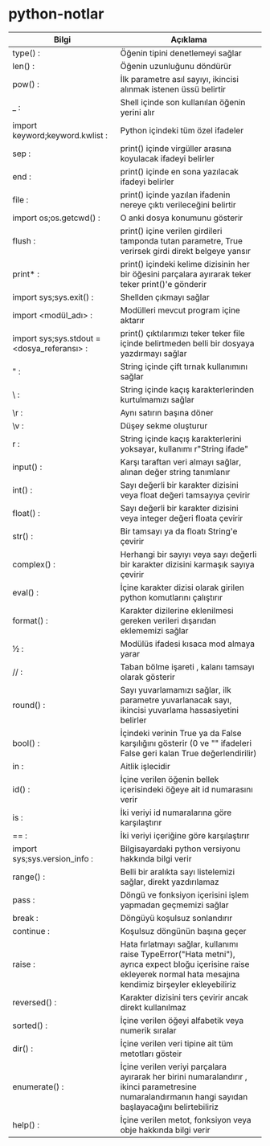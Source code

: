# python-notlar

| Bilgi | Açıklama |
| --- | --- |
| type() : | Öğenin tipini denetlemeyi sağlar |
| len() : | Öğenin uzunluğunu döndürür |
| pow() : | İlk parametre asıl sayıyı, ikincisi alınmak istenen üssü belirtir |
| _ : | Shell içinde son kullanılan öğenin yerini alır |
| import keyword;keyword.kwlist : | Python içindeki tüm özel ifadeler |
| sep : | print() içinde virgüller arasına koyulacak ifadeyi belirler |
| end : | print() içinde en sona yazılacak ifadeyi belirler |
| file : | print() içinde yazılan ifadenin nereye çıktı verileceğini belirtir |
| import os;os.getcwd() : | O anki dosya konumunu gösterir |
| flush : | print() içine verilen girdileri tamponda tutan parametre, True verirsek girdi direkt belgeye yansır |
| print* : | print() içindeki kelime dizisinin her bir öğesini parçalara ayırarak teker teker print()'e gönderir |
| import sys;sys.exit() : | Shellden çıkmayı sağlar |
| import <modül_adı> : | Modülleri mevcut program içine aktarır |
| import sys;sys.stdout = <dosya_referansı> : | print() çıktılarımızı teker teker file içinde belirtmeden belli bir dosyaya yazdırmayı sağlar |
| \" : | String içinde çift tırnak kullanımını sağlar |
| \\ : | String içinde kaçış karakterlerinden kurtulmamızı sağlar |
| \r : | Aynı satırın başına döner |
| \v : | Düşey sekme oluşturur |
| r : | String içinde kaçış karakterlerini yoksayar, kullanımı r"String ifade" |
| input() : | Karşı taraftan veri almayı sağlar, alınan değer string tanımlanır |
| int() : | Sayı değerli bir karakter dizisini veya float değeri tamsayıya çevirir |
| float() : | Sayı değerli bir karakter dizisini veya integer değeri floata çevirir |
| str() : | Bir tamsayı ya da floatı String'e çevirir |
| complex() : | Herhangi bir sayıyı veya sayı değerli bir karakter dizisini karmaşık sayıya çevirir |
| eval() : | İçine karakter dizisi olarak girilen python komutlarını çalıştırır |
| format() : | Karakter dizilerine eklenilmesi gereken verileri dışarıdan eklememizi sağlar |
| ½ : | Modülüs ifadesi kısaca mod almaya yarar |
| // : | Taban bölme işareti , kalanı tamsayı olarak gösterir |
| round() : | Sayı yuvarlamamızı sağlar, ilk parametre yuvarlanacak sayı, ikincisi yuvarlama hassasiyetini belirler |
| bool() : | İçindeki verinin True ya da False karşılığını gösterir (0 ve "" ifadeleri False geri kalan True değerlendirilir) |
| in : | Aitlik işlecidir |
| id() : | İçine verilen öğenin bellek içerisindeki öğeye ait id numarasını verir |
| is : | İki veriyi id numaralarına göre karşılaştırır |
| == : | İki veriyi içeriğine göre karşılaştırır |
| import sys;sys.version_info : | Bilgisayardaki python versiyonu hakkında bilgi verir |
| range() : | Belli bir aralıkta sayı listelemizi sağlar, direkt yazdırılamaz |
| pass : | Döngü ve fonksiyon içerisini işlem yapmadan geçmemizi sağlar |
| break : | Döngüyü koşulsuz sonlandırır |
| continue : | Koşulsuz döngünün başına geçer |
| raise : | Hata fırlatmayı sağlar, kullanımı raise TypeError("Hata metni"), ayrıca expect bloğu içerisine raise ekleyerek normal hata mesajına kendimiz birşeyler ekleyebiliriz |
| reversed() : | Karakter dizisini ters çevirir ancak direkt kullanılmaz |
| sorted() : | İçine verilen öğeyi alfabetik veya numerik sıralar |
| dir() : | İçine verilen veri tipine ait tüm metotları gösteir |
| enumerate() : | İçine verilen veriyi parçalara ayırarak her birini numaralandırır , ikinci parametresine numaralandırmanın hangi sayıdan başlayacağını belirtebiliriz |
| help() : | İçine verilen metot, fonksiyon veya obje hakkında bilgi verir |



